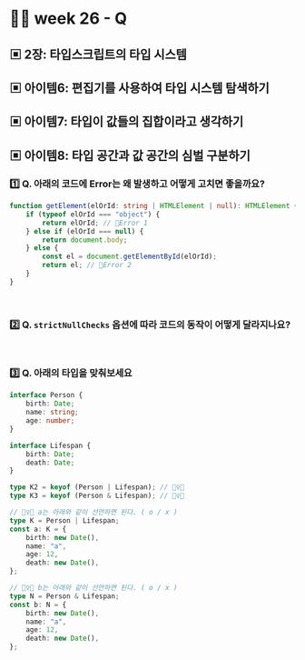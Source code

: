 # 👨‍🏫 week 26 - Q

## ▣ 2장: 타입스크립트의 타입 시스템

## ▣ 아이템6: 편집기를 사용하여 타입 시스템 탐색하기

## ▣ 아이템7: 타입이 값들의 집합이라고 생각하기

## ▣ 아이템8: 타입 공간과 값 공간의 심벌 구분하기

### 1️⃣ Q. 아래의 코드에 Error는 왜 발생하고 어떻게 고치면 좋을까요?

```ts
function getElement(elOrId: string | HTMLElement | null): HTMLElement {
    if (typeof elOrId === "object") {
        return elOrId; // 🚨Error 1
    } else if (elOrId === null) {
        return document.body;
    } else {
        const el = document.getElementById(elOrId);
        return el; // 🚨Error 2
    }
}
```

<br/>

### 2️⃣ Q. `strictNullChecks` 옵션에 따라 코드의 동작이 어떻게 달라지나요?

<br/>

### 3️⃣ Q. 아래의 타입을 맞춰보세요

```ts
interface Person {
    birth: Date;
    name: string;
    age: number;
}

interface Lifespan {
    birth: Date;
    death: Date;
}

type K2 = keyof (Person | Lifespan); // 🙋‍♀️❔
type K3 = keyof (Person & Lifespan); // 🙋‍♀️❔

// 🙋‍♀️❔ a는 아래와 같이 선언하면 된다. ( o / x )
type K = Person | Lifespan;
const a: K = {
    birth: new Date(),
    name: "a",
    age: 12,
    death: new Date(),
};

// 🙋‍♀️❔ b는 아래와 같이 선언하면 된다. ( o / x )
type N = Person & Lifespan;
const b: N = {
    birth: new Date(),
    name: "a",
    age: 12,
    death: new Date(),
};
```
